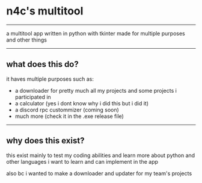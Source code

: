 # n4c's multitool

---

a multitool app written in python with tkinter made for multiple purposes and other things

---

## what does this do?
it haves multiple purposes such as:

- a downloader for pretty much all my projects and some projects i participated in
- a calculator (yes i dont know why i did this but i did it)
- a discord rpc custommizer (coming soon)
- much more (check it in the .exe release file)

---

## why does this exist?
this exist mainly to test my coding abilities and learn more about python and other languages i want to learn and can implement in the app

also bc i wanted to make a downloader and updater for my team's projects

